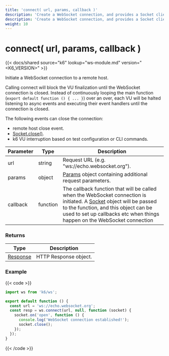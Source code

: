 ```yaml
---
title: 'connect( url, params, callback )'
description: 'Create a WebSocket connection, and provides a Socket client to interact with the service.'
description: 'Create a WebSocket connection, and provides a Socket client to interact with the service.'
weight: 10
---
```


# connect( url, params, callback )

{{< docs/shared source="k6" lookup="ws-module.md" version="<K6_VERSION>" >}}

Initiate a WebSocket connection to a remote host.

Calling connect will block the VU finalization until the WebSocket connection is closed. Instead of continuously looping the main function (`export default function () { ... }`) over an over, each VU will be halted listening to async events and executing their event handlers until the connection is closed.

The following events can close the connection:

- remote host close event.
- [Socket.close()](https://grafana.com/docs/k6/<K6_VERSION>/javascript-api/k6-ws/socket/socket-close).
- k6 VU interruption based on test configuration or CLI commands.

| Parameter | Type     | Description                                                                                                                                                                                                                                                                                                      |
| --------- | -------- | ---------------------------------------------------------------------------------------------------------------------------------------------------------------------------------------------------------------------------------------------------------------------------------------------------------------- |
| url       | string   | Request URL (e.g. "ws://echo.websocket.org").                                                                                                                                                                                                                                                                    |
| params    | object   | [Params](https://grafana.com/docs/k6/<K6_VERSION>/javascript-api/k6-ws/params) object containing additional request parameters.                                                                                                                                                                                  |
| callback  | function | The callback function that will be called when the WebSocket connection is initiated. A [Socket](https://grafana.com/docs/k6/<K6_VERSION>/javascript-api/k6-ws/socket) object will be passed to the function, and this object can be used to set up callbacks etc when things happen on the WebSocket connection |

### Returns

| Type                                                                                 | Description           |
| ------------------------------------------------------------------------------------ | --------------------- |
| [Response](https://grafana.com/docs/k6/<K6_VERSION>/javascript-api/k6-http/response) | HTTP Response object. |

### Example

{{< code >}}

```javascript
import ws from 'k6/ws';

export default function () {
  const url = 'ws://echo.websocket.org';
  const resp = ws.connect(url, null, function (socket) {
    socket.on('open', function () {
      console.log('WebSocket connection established!');
      socket.close();
    });
  });
}
```

{{< /code >}}
